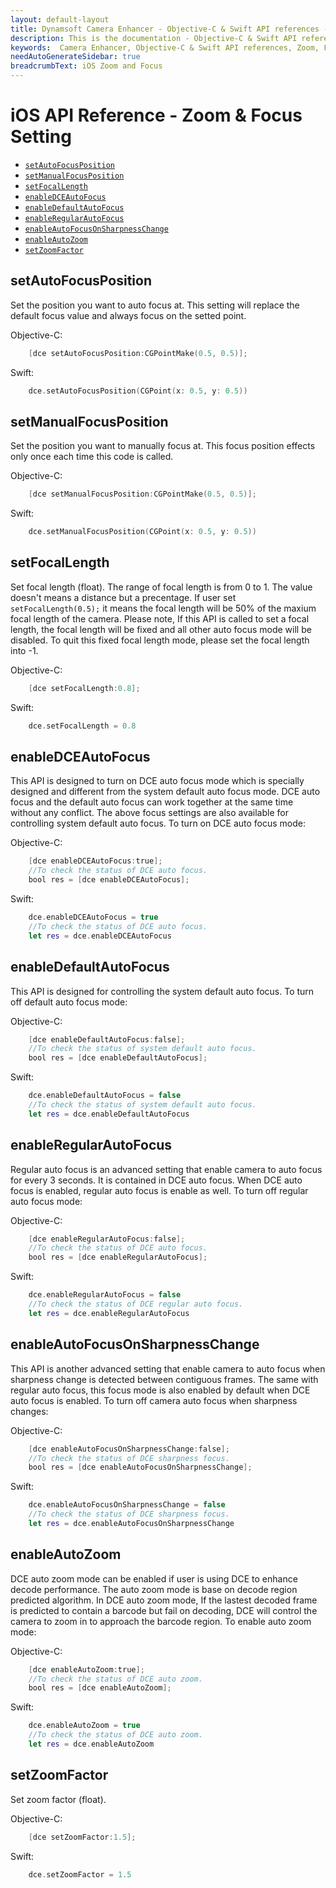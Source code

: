 ```yaml
---
layout: default-layout
title: Dynamsoft Camera Enhancer - Objective-C & Swift API references - Zoom & Focus Setting
description: This is the documentation - Objective-C & Swift API references - Zoom & Focus Setting page of Dynamsoft Camera Enhancer.
keywords:  Camera Enhancer, Objective-C & Swift API references, Zoom, Focus
needAutoGenerateSidebar: true
breadcrumbText: iOS Zoom and Focus
---
```


# iOS API Reference - Zoom & Focus Setting

- [`setAutoFocusPosition`](#setautofocusposition)
- [`setManualFocusPosition`](#setmanualfocusposition)
- [`setFocalLength`](#setfocallength)
- [`enableDCEAutoFocus`](#enabledceautofocus)
- [`enableDefaultAutoFocus`](#enabledefaultautofocus)
- [`enableRegularAutoFocus`](#enableregularautofocus)
- [`enableAutoFocusOnSharpnessChange`](#enableautofocusonsharpnesschange)
- [`enableAutoZoom`](#enableautozoom)
- [`setZoomFactor`](#setzoomfactor)

## setAutoFocusPosition
    
Set the position you want to auto focus at. This setting will replace the default focus value and always focus on the setted point. 

Objective-C:
```objectivec
    [dce setAutoFocusPosition:CGPointMake(0.5, 0.5)];
```
Swift:
```Swift
    dce.setAutoFocusPosition(CGPoint(x: 0.5, y: 0.5))
```

## setManualFocusPosition

Set the position you want to manually focus at. This focus position effects only once each time this code is called.

Objective-C:
```objectivec
    [dce setManualFocusPosition:CGPointMake(0.5, 0.5)];
```

Swift:
```Swift
    dce.setManualFocusPosition(CGPoint(x: 0.5, y: 0.5))
```

## setFocalLength

Set focal length (float). The range of focal length is from 0 to 1. The value doesn't means a distance but a precentage. If user set `setFocalLength(0.5);` it means the focal length will be 50% of the maxium focal length of the camera. Please note, If this API is called to set a focal length, the focal length will be fixed and all other auto focus mode will be disabled. To quit this fixed focal length mode, please set the focal length into -1.

Objective-C:
```objectivec
    [dce setFocalLength:0.8];
```

Swift:
```Swift
    dce.setFocalLength = 0.8
```

## enableDCEAutoFocus

This API is designed to turn on DCE auto focus mode which is specially designed and different from the system default auto focus mode. DCE auto focus and the default auto focus can work together at the same time without any conflict. The above focus settings are also available for controlling system default auto focus. To turn on DCE auto focus mode:

Objective-C:
```objectivec
    [dce enableDCEAutoFocus:true];
    //To check the status of DCE auto focus.
    bool res = [dce enableDCEAutoFocus];
```

Swift:
```Swift
    dce.enableDCEAutoFocus = true
    //To check the status of DCE auto focus.
    let res = dce.enableDCEAutoFocus
```

## enableDefaultAutoFocus

This API is designed for controlling the system default auto focus. To turn off default auto focus mode:

Objective-C:
```objectivec
    [dce enableDefaultAutoFocus:false];
    //To check the status of system default auto focus.
    bool res = [dce enableDefaultAutoFocus];
```

Swift:
```Swift
    dce.enableDefaultAutoFocus = false
    //To check the status of system default auto focus.
    let res = dce.enableDefaultAutoFocus
```

## enableRegularAutoFocus

Regular auto focus is an advanced setting that enable camera to auto focus for every 3 seconds. It is contained in DCE auto focus. When DCE auto focus is enabled, regular auto focus is enable as well. To turn off regular auto focus mode:

Objective-C:
```objectivec
    [dce enableRegularAutoFocus:false];
    //To check the status of DCE auto focus.
    bool res = [dce enableRegularAutoFocus];
```

Swift:
```Swift
    dce.enableRegularAutoFocus = false
    //To check the status of DCE regular auto focus.
    let res = dce.enableRegularAutoFocus
```

## enableAutoFocusOnSharpnessChange

This API is another advanced setting that enable camera to auto focus when sharpness change is detected between contiguous frames. The same with regular auto focus, this focus mode is also enabled by default when DCE auto focus is enabled. To turn off camera auto focus when sharpness changes:

Objective-C:
```objectivec
    [dce enableAutoFocusOnSharpnessChange:false];
    //To check the status of DCE sharpness focus.
    bool res = [dce enableAutoFocusOnSharpnessChange];
```

Swift:
```Swift
    dce.enableAutoFocusOnSharpnessChange = false
    //To check the status of DCE sharpness focus.
    let res = dce.enableAutoFocusOnSharpnessChange
```

## enableAutoZoom

DCE auto zoom mode can be enabled if user is using DCE to enhance decode performance. The auto zoom mode is base on decode region predicted algorithm. In DCE auto zoom mode, If the lastest decoded frame is predicted to contain a barcode but fail on decoding, DCE will control the camera to zoom in to approach the barcode region. To enable auto zoom mode:

Objective-C:
```objectivec
    [dce enableAutoZoom:true];
    //To check the status of DCE auto zoom.
    bool res = [dce enableAutoZoom];
```

Swift:
```Swift
    dce.enableAutoZoom = true
    //To check the status of DCE auto zoom.
    let res = dce.enableAutoZoom
```

## setZoomFactor

Set zoom factor (float).

Objective-C:
```objectivec
    [dce setZoomFactor:1.5];
```

Swift:
```Swift
    dce.setZoomFactor = 1.5
```